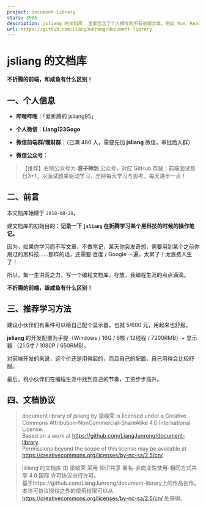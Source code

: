 ```yaml
---
project: document-library
stars: 3905
description: jsliang 的文档库. 里面包含了个人撰写的所有前端文章，例如 Vue、React,、ECharts、微信小程序、算法、数据结构等……
url: https://github.com/LiangJunrong/document-library
---
```


jsliang 的文档库
============

**不折腾的前端，和咸鱼有什么区别！**

一、个人信息
------

-   **哔哩哔哩**：「爱折腾的 jsliang95」
-   **个人微信**：**Liang123Gogo**

-   **微信前端群/理财群**：（已满 480 人，需要先加 **jsliang** 微信，审批后入群）
-   **微信公众号**：

> 【推荐】右侧公众号为 **浪子神剑** 公众号，对应 GitHub 存放：前端面试每日3+1，以面试题来驱动学习，坚持每天学习与思考，每天进步一点！

二、前言
----

本文档库始建于 `2018-08-20`。

建文档库的初始目的：**记录一下 `jsliang` 在折腾学习某个黑科技的时候的操作笔记。**

因为，如果你学习而不写文章、不做笔记，某天你突发奇想，需要用到某个之前你用过的黑科技……那样的话，还需要 百度 / Google 一遍，太累了！太浪费人生了！

所以，集一生洪荒之力，写一个编程文档库，存放，我编程生涯的点点滴滴。

**不折腾的前端，跟咸鱼有什么区别！**

三、推荐学习方法
--------

建议小伙伴们有条件可以给自己配个显示器，也就 5/600 元，用起来也舒服。

**jsliang** 的开发配置为手提（Windows / 16G / 6核 / 12线程 / 7200RMB）+ 显示器 （21.5寸 / 1080P / 650RMB)。

对前端开发的来说，这个价还是用得起的，而且自己的配置，自己用得会比较舒服。

最后，祝小伙伴们在编程生涯中找到自己的节奏，工资步步高升。

四、文档协议
------

>   
> document library of jsliang by 梁峻荣 is licensed under a Creative Commons Attribution-NonCommercial-ShareAlike 4.0 International License.  
> Based on a work at https://github.com/LiangJunrong/document-library.  
> Permissions beyond the scope of this license may be available at https://creativecommons.org/licenses/by-nc-sa/2.5/cn/.

>   
> jsliang 的文档库 由 梁峻荣 采用 知识共享 署名-非商业性使用-相同方式共享 4.0 国际 许可协议进行许可。  
> 基于https://github.com/LiangJunrong/document-library上的作品创作。  
> 本许可协议授权之外的使用权限可以从 https://creativecommons.org/licenses/by-nc-sa/2.5/cn/ 处获得。
